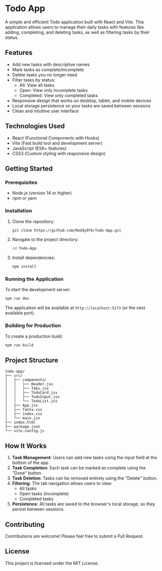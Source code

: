# Todo App

A simple and efficient Todo application built with React and Vite. This application allows users to manage their daily tasks with features like adding, completing, and deleting tasks, as well as filtering tasks by their status.

## Features

- Add new tasks with descriptive names
- Mark tasks as complete/incomplete
- Delete tasks you no longer need
- Filter tasks by status:
  - All: View all tasks
  - Open: View only incomplete tasks
  - Completed: View only completed tasks
- Responsive design that works on desktop, tablet, and mobile devices
- Local storage persistence so your tasks are saved between sessions
- Clean and intuitive user interface

## Technologies Used

- React (Functional Components with Hooks)
- Vite (Fast build tool and development server)
- JavaScript (ES6+ features)
- CSS3 (Custom styling with responsive design)

## Getting Started

### Prerequisites

- Node.js (version 14 or higher)
- npm or yarn

### Installation

1. Clone the repository:
   ```bash
   git clone https://github.com/Reddy076/Todo-App.git
   ```

2. Navigate to the project directory:
   ```bash
   cd Todo-App
   ```

3. Install dependencies:
   ```bash
   npm install
   ```

### Running the Application

To start the development server:
```bash
npm run dev
```

The application will be available at `http://localhost:5173` (or the next available port).

### Building for Production

To create a production build:
```bash
npm run build
```

## Project Structure

```
todo-app/
├── src/
│   ├── components/
│   │   ├── Header.jsx
│   │   ├── Tabs.jsx
│   │   ├── TodoCard.jsx
│   │   ├── TodoInput.jsx
│   │   └── TodoList.jsx
│   ├── App.jsx
│   ├── fanta.css
│   ├── index.css
│   └── main.jsx
├── index.html
├── package.json
└── vite.config.js
```

## How It Works

1. **Task Management**: Users can add new tasks using the input field at the bottom of the app.
2. **Task Completion**: Each task can be marked as complete using the "Done" button.
3. **Task Deletion**: Tasks can be removed entirely using the "Delete" button.
4. **Filtering**: The tab navigation allows users to view:
   - All tasks
   - Open tasks (incomplete)
   - Completed tasks
5. **Persistence**: All tasks are saved to the browser's local storage, so they persist between sessions.

## Contributing

Contributions are welcome! Please feel free to submit a Pull Request.

## License

This project is licensed under the MIT License.